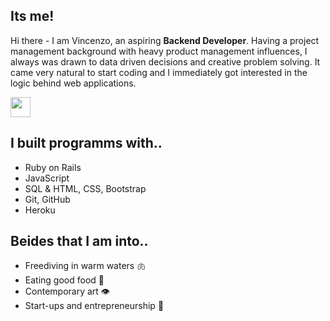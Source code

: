 ## Its me!
Hi there - I am Vincenzo, an aspiring **Backend Developer**. Having a project management background with heavy product management influences, I always was drawn to data driven decisions and creative problem solving. It came very natural to start coding and I immediately got interested in the logic behind web applications.

<a href="https://www.linkedin.com/in/galantevincenzo/" target="blank"><img src="https://upload.wikimedia.org/wikipedia/commons/c/ca/LinkedIn_logo_initials.png" width=32 height=32></a>

## I built programms with..
- Ruby on Rails 
- JavaScript
- SQL & HTML, CSS, Bootstrap
- Git, GitHub
- Heroku

## Beides that I am into..
- Freediving in warm waters 🫁 
- Eating good food 👄 
- Contemporary art 👁  
- Start-ups and entrepreneurship 🧠
